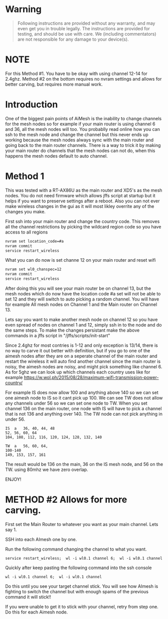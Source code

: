 # Warning
> Following instructions are provided without any warranty, and may even get you in trouble legally.
> The instructions are provided for testing, and should be use with care.
> We (including commentators) are not responsible for any damage to your device(s).

# NOTE
For this Method #1. You have to be okay with using channel 12-14 for 2.4ghz. 
Method #2 on the bottom requires no nvram settings and allows for better carving, but requires more manual work. 

# Introduction
One of the biggest pain points of AiMesh is the inability to change channels for the mesh nodes so for example if your main router is using channel 6 and 36, all the mesh nodes will too. You probablly read online how you can ssh to the mesh node and change the channel but this never ends up working because the mesh nodes always sync with the main router and going back to the main router channels. There is a way to trick it by making your main router do channels that the mesh nodes can not do, when this happens the mesh nodes default to auto channel.

# Method 1
This was tested with a RT-AX86U as the main router and XD5's as the mesh nodes. You do not need firmware which allows jffs script at startup but it helps if you want to preserve settings after a reboot. Also you can not ever make wireless changes in the gui as it will most likley overrite any of the changes you make.

First ssh into your main router and change the country code. This removes all the channel restrictions by picking the wildcard region code so you have access to all regions
```sh
nvram set location_code=#a
nvram commit
service restart_wireless
```

What you can do now is set channe 12 on your main router and reset wifi
```sh
nvram set wl0_chanspec=12
nvram commit
service restart_wireless
```

After doing this you will see your main router be on channel 13, but the mesh nodes which do now have the location code #a set will not be able to set 12 and they will switch to auto picking a random channel. You will have for example All mesh nodes on Channel 1 and the Main router on Channel 13.

Lets say you want to make another mesh node on channel 12 so you have even spread of nodes on channel 1 and 12, simply ssh in to the node and do the same steps.
To make the changes persistant make the above commands in a jffs script in "/jffs/scripts/init-start"

Since 2.4ghz for most contries is 1-12 and only exception is 13/14, there is no way to carve it out better with definition, but if you go to one of the aimesh nodes after they are on a seperate channel of the main router and restart the wireless it will auto find another channel since the main router is noisy, the aimesh nodes are noisy, and might pick something like channel 6. As for 5ghz we can look up which channels each country uses like for example https://w.wol.ph/2015/08/28/maximum-wifi-transmission-power-country/ 

For example IS does now allow 100 and anything above 140 so we can set one aimesh node to IS so it cant pick up 100. We can see TW does not allow any channels under 56 so we can set one node to TW.
When you set channel 136 on the main router, one node with IS will have to pick a channel that is not 136 and anything over 140. The TW node can not pick anything in under 56.

```
IS	a	36, 40, 44, 48
52, 56, 60, 64
104, 108, 112, 116, 120, 124, 128, 132, 140

TW	a	56, 60, 64,
100-140
149, 153, 157, 161
```

The result would be 136 on the main, 36 on the IS mesh node, and 56 on the TW. using 80mhz we have zero overlap.

ENJOY!

# METHOD #2 Allows for more carving.
First set the Main Router to whatever you want as your main channel. Lets say 1.

SSH into each AImesh one by one.

Run the following command changing the channel to what you want.
```
service restart_wireless;  wl -i wl0.1 channel 6;  wl -i wl0.1 channel
```
Quickly after keep pasting the following command into the ssh console
```
wl -i wl0.1 channel 6;  wl -i wl0.1 channel
```
Do this until you see your target channel stick. You will see how AImesh is fighting to switch the channel but with enough spams of the previous command it will stick!!

If you were unable to get it to stick with your channel, retry from step one.
Do this for each Aimesh node.

